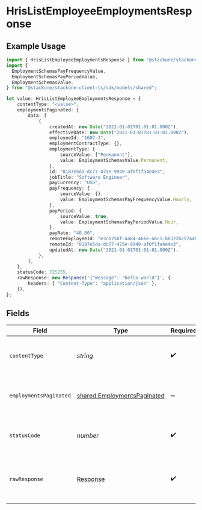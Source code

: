 # HrisListEmployeeEmploymentsResponse

## Example Usage

```typescript
import { HrisListEmployeeEmploymentsResponse } from "@stackone/stackone-client-ts/sdk/models/operations";
import {
  EmploymentSchemasPayFrequencyValue,
  EmploymentSchemasPayPeriodValue,
  EmploymentSchemasValue,
} from "@stackone/stackone-client-ts/sdk/models/shared";

let value: HrisListEmployeeEmploymentsResponse = {
    contentType: "<value>",
    employmentsPaginated: {
        data: [
            {
                createdAt: new Date("2021-01-01T01:01:01.000Z"),
                effectiveDate: new Date("2021-01-01T01:01:01.000Z"),
                employeeId: "1687-3",
                employmentContractType: {},
                employmentType: {
                    sourceValue: ["Permanent"],
                    value: EmploymentSchemasValue.Permanent,
                },
                id: "8187e5da-dc77-475e-9949-af0f1fa4e4e3",
                jobTitle: "Software Engineer",
                payCurrency: "USD",
                payFrequency: {
                    sourceValue: {},
                    value: EmploymentSchemasPayFrequencyValue.Hourly,
                },
                payPeriod: {
                    sourceValue: true,
                    value: EmploymentSchemasPayPeriodValue.Hour,
                },
                payRate: "40.00",
                remoteEmployeeId: "e3cb75bf-aa84-466e-a6c1-b8322b257a48",
                remoteId: "8187e5da-dc77-475e-9949-af0f1fa4e4e3",
                updatedAt: new Date("2021-01-01T01:01:01.000Z"),
            },
        ],
    },
    statusCode: 725255,
    rawResponse: new Response('{"message": "hello world"}', {
        headers: { "Content-Type": "application/json" },
    }),
};
```

## Fields

| Field                                                                             | Type                                                                              | Required                                                                          | Description                                                                       |
| --------------------------------------------------------------------------------- | --------------------------------------------------------------------------------- | --------------------------------------------------------------------------------- | --------------------------------------------------------------------------------- |
| `contentType`                                                                     | *string*                                                                          | :heavy_check_mark:                                                                | HTTP response content type for this operation                                     |
| `employmentsPaginated`                                                            | [shared.EmploymentsPaginated](../../../sdk/models/shared/employmentspaginated.md) | :heavy_minus_sign:                                                                | The list of Employee Employments was retrieved.                                   |
| `statusCode`                                                                      | *number*                                                                          | :heavy_check_mark:                                                                | HTTP response status code for this operation                                      |
| `rawResponse`                                                                     | [Response](https://developer.mozilla.org/en-US/docs/Web/API/Response)             | :heavy_check_mark:                                                                | Raw HTTP response; suitable for custom response parsing                           |
